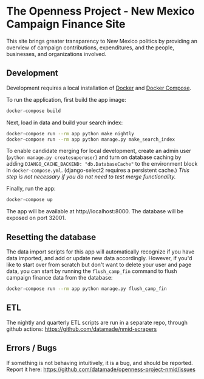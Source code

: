 # The Openness Project - New Mexico Campaign Finance Site

This site brings greater transparency to New Mexico politics by providing an overview of campaign contributions, expenditures, and the people, businesses, and organizations involved.

## Development

Development requires a local installation of [Docker](https://docs.docker.com/install/)
and [Docker Compose](https://docs.docker.com/compose/install/).

To run the application, first build the app image:

```bash
docker-compose build
```

Next, load in data and build your search index:

```bash
docker-compose run --rm app python make nightly 
docker-compose run --rm app python manage.py make_search_index
```

To enable candidate merging for local development, create an admin user (`python manage.py createsuperuser`) and turn on database caching by adding `DJANGO_CACHE_BACKEND: "db.DatabaseCache"` to the environment block in `docker-compose.yml`. (django-select2 requires a persistent cache.) _This step is not necessary if you do not need to test merge functionality._

Finally, run the app:

```bash
docker-compose up
```

The app will be available at http://localhost:8000. The database will be exposed
on port 32001.

## Resetting the database

The data import scripts for this app will automatically recognize if you have data imported, and add or update new data accordingly. However, if you'd like to start over from scratch but don't want to delete your user and page data, you can start by running the `flush_camp_fin` command to flush campaign finance data from the database:

```bash
docker-compose run --rm app python manage.py flush_camp_fin
```

## ETL
The nightly and quarterly ETL scripts are run in a separate repo, through github actions: https://github.com/datamade/nmid-scrapers

## Errors / Bugs

If something is not behaving intuitively, it is a bug, and should be reported.
Report it here: https://github.com/datamade/openness-project-nmid/issues
